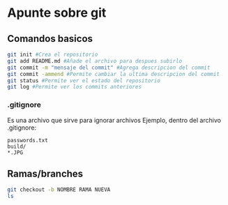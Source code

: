 # Apunte sobre git

## Comandos basicos


```bash
git init #Crea el repositorio
git add README.md #Añade el archivo para despues subirlo
git commit -m "mensaje del commit" #Agrega descripcion del commit
git commit -ammend #Permite cambiar la ultima descripcion del commit
git status #Permite ver el estado del repositorio
git log #Permite ver los commits anteriores
```                    


### .gitignore

Es una archivo que sirve para ignorar archivos
Ejemplo, dentro del archivo .gitignore:

```
passwords.txt
build/
*.JPG
```

## Ramas/branches

```bash
git checkout -b NOMBRE RAMA NUEVA
ls
``` 